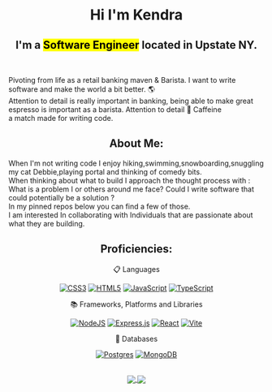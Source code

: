 
 <h1 align='center'> Hi I'm Kendra </h1>
<h2 align='center'> I'm a <mark>Software Engineer</mark> located in Upstate NY.</h2><br>
 <p>Pivoting from life as a retail banking maven & Barista. I want to write software and make the world a bit better. 🌎<br>
 Attention to detail is really important in banking, being able to make great espresso is important as a barista.
 Attention to detail 🤝 Caffeine  <br>
  a match made for writing code.

<h2 align='center'>About Me:</h2>
<p>
 When I'm not writing code I enjoy hiking,swimming,snowboarding,snuggling my cat Debbie,playing portal and thinking of comedy bits. <br> 
 When thinking about what to build I approach the thought process with : What is a problem I or others around me face? Could I write software that could potentially be a solution ?  <br>
 In my pinned repos below you can find a few of those.<br>
 I am interested In collaborating with Individuals that are passionate about what they are building.
 </p>
 
 <div align="center">
<h2> Proficiencies: </h2>

📋 Languages

  <a href="">![CSS3](https://img.shields.io/badge/css3-%231572B6.svg?style=for-the-badge&logo=css3&logoColor=white)</a>
  <a href="">![HTML5](https://img.shields.io/badge/html5-%23E34F26.svg?style=for-the-badge&logo=html5&logoColor=white)</a>
  <a href="">![JavaScript](https://img.shields.io/badge/javascript-%23323330.svg?style=for-the-badge&logo=javascript&logoColor=%23F7DF1E)</a>
   <a href="">![TypeScript](https://img.shields.io/badge/typescript-%23007ACC.svg?style=for-the-badge&logo=typescript&logoColor=white)</a>

</div>

<div align="center">

📚 Frameworks, Platforms and Libraries

  <a href="">![NodeJS](https://img.shields.io/badge/node.js-6DA55F?style=for-the-badge&logo=node.js&logoColor=white)</a>
  <a href="">![Express.js](https://img.shields.io/badge/express.js-%23404d59.svg?style=for-the-badge&logo=express&logoColor=%2361DAFB)</a>
  <a href="">![React](https://img.shields.io/badge/react-%2320232a.svg?style=for-the-badge&logo=react&logoColor=%2361DAFB)</a>
   <a href="">![Vite](https://img.shields.io/badge/vite-%23646CFF.svg?style=for-the-badge&logo=vite&logoColor=white)</a>

</div>

<div align="center">

💾 Databases

 <a href="">![Postgres](https://img.shields.io/badge/postgres-%23316192.svg?style=for-the-badge&logo=postgresql&logoColor=white)</a>
  <a href="">![MongoDB](https://img.shields.io/badge/MongoDB-%234ea94b.svg?style=for-the-badge&logo=mongodb&logoColor=white)</a>
 
 <br>
<a href="https://github.com/kendra-lacey/github-readme-stats">
  <img align="center" src="https://github-readme-stats.vercel.app/api?username=kendra-lacey&show_icons=true&theme=tokyonight" />
</a>
<a href="https://github.com/kendra-lacey/github-readme-stats">
  <img align="center" src="https://github-readme-stats.vercel.app/api/top-langs/?username=kendra-lacey&layout=compact" />
</a>

</div>



